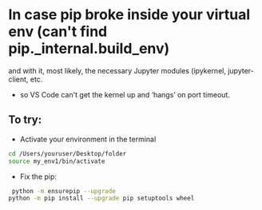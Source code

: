  # In case pip broke inside your virtual env (can't find pip._internal.build_env)
 and with it, most likely, the necessary Jupyter modules (ipykernel, jupyter-client, etc.
 - so VS Code can't get the kernel up and ‘hangs’ on port timeout.

## To try:
- Activate your environment in the terminal
```bash
cd /Users/youruser/Desktop/folder
source my_env1/bin/activate
```
- Fix the pip:
```bash
 python -m ensurepip --upgrade
python -m pip install --upgrade pip setuptools wheel
```

